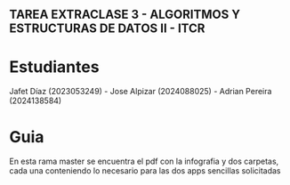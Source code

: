 ## TAREA EXTRACLASE 3 - ALGORITMOS Y ESTRUCTURAS DE DATOS II - ITCR

# Estudiantes 
Jafet Díaz (2023053249) - Jose Alpizar (2024088025) - Adrian Pereira (2024138584)

# Guia

En esta rama master se encuentra el pdf con la infografia y dos carpetas, cada una conteniendo lo necesario para las dos apps sencillas solicitadas
